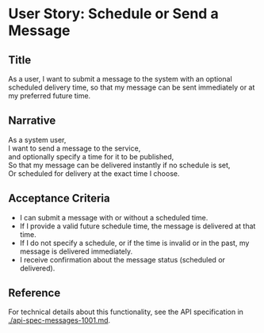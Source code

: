 # User Story: Schedule or Send a Message

## Title
As a user, I want to submit a message to the system with an optional scheduled delivery time, so that my message can be sent immediately or at my preferred future time.

## Narrative
As a system user,  
I want to send a message to the service,  
and optionally specify a time for it to be published,  
So that my message can be delivered instantly if no schedule is set,  
Or scheduled for delivery at the exact time I choose.

## Acceptance Criteria

- I can submit a message with or without a scheduled time.
- If I provide a valid future schedule time, the message is delivered at that time.
- If I do not specify a schedule, or if the time is invalid or in the past, my message is delivered immediately.
- I receive confirmation about the message status (scheduled or delivered).

## Reference

For technical details about this functionality, see the API specification in [./api-spec-messages-1001.md](./api-spec-messages-1001.md).